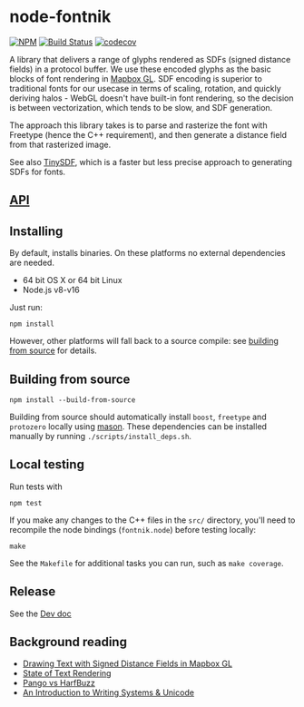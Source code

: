# node-fontnik

[![NPM](https://nodei.co/npm/fontnik.png?compact=true)](https://nodei.co/npm/fontnik/)
[![Build Status](https://travis-ci.com/mapbox/node-fontnik.svg?branch=master)](https://travis-ci.com/mapbox/node-fontnik)
[![codecov](https://codecov.io/gh/mapbox/node-fontnik/branch/master/graph/badge.svg)](https://codecov.io/gh/mapbox/node-fontnik)

A library that delivers a range of glyphs rendered as SDFs (signed distance fields) in a protocol buffer. We use these encoded glyphs as the basic blocks of font rendering in [Mapbox GL](https://github.com/mapbox/mapbox-gl-js). SDF encoding is superior to traditional fonts for our usecase in terms of scaling, rotation, and quickly deriving halos - WebGL doesn't have built-in font rendering, so the decision is between vectorization, which tends to be slow, and SDF generation.

The approach this library takes is to parse and rasterize the font with Freetype (hence the C++ requirement), and then generate a distance field from that rasterized image.

See also [TinySDF](https://github.com/mapbox/tiny-sdf), which is a faster but less precise approach to generating SDFs for fonts.

## [API](API.md)

## Installing

By default, installs binaries. On these platforms no external dependencies are needed.

- 64 bit OS X or 64 bit Linux
- Node.js v8-v16

Just run:

```
npm install
```

However, other platforms will fall back to a source compile: see [building from source](#building-from-source) for details.

## Building from source

```
npm install --build-from-source
```
Building from source should automatically install `boost`, `freetype` and `protozero` locally using [mason](https://github.com/mapbox/mason). These dependencies can be installed manually by running `./scripts/install_deps.sh`.

## Local testing

Run tests with

```
npm test
```

If you make any changes to the C++ files in the `src/` directory, you'll need to recompile the node bindings (`fontnik.node`) before testing locally:

```
make
```

See the `Makefile` for additional tasks you can run, such as `make coverage`.

## Release
See the [Dev doc](./DEV.md)

## Background reading
- [Drawing Text with Signed Distance Fields in Mapbox GL](https://www.mapbox.com/blog/text-signed-distance-fields/)
- [State of Text Rendering](http://behdad.org/text/)
- [Pango vs HarfBuzz](http://mces.blogspot.com/2009/11/pango-vs-harfbuzz.html)
- [An Introduction to Writing Systems & Unicode](http://rishida.net/docs/unicode-tutorial/)
